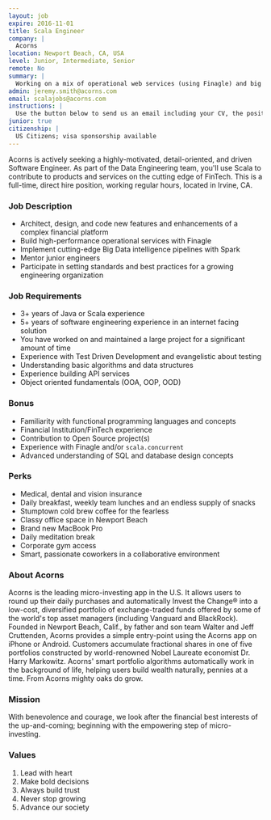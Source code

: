```yaml
---
layout: job
expire: 2016-11-01
title: Scala Engineer
company: |
  Acorns
location: Newport Beach, CA, USA
level: Junior, Intermediate, Senior
remote: No
summary: |
  Working on a mix of operational web services (using Finagle) and big data pipelines and analysis (using Spark and Spark Streaming). We're looking for solid engineers who are passionate about Scala. Applicants at any level will be considered - we're hoping to find some Senior-level engineers, but we're also willing to mentor the right Mid- and Junior-level engineers.
admin: jeremy.smith@acorns.com
email: scalajobs@acorns.com
instructions: |
  Use the button below to send us an email including your CV, the position you're applying for, and anything else you might want to say.
junior: true
citizenship: |
  US Citizens; visa sponsorship available
---
```


<!-- break -->

Acorns is actively seeking a highly-motivated, detail-oriented, and driven Software Engineer. As part of the Data Engineering team, you'll use Scala to contribute to products and services on the cutting edge of FinTech. This is a full-time, direct hire position, working regular hours, located in Irvine, CA.

### Job Description

* Architect, design, and code new features and enhancements of a complex financial platform
* Build high-performance operational services with Finagle
* Implement cutting-edge Big Data intelligence pipelines with Spark
* Mentor junior engineers
* Participate in setting standards and best practices for a growing engineering organization

### Job Requirements

* 3+ years of Java or Scala experience
* 5+ years of software engineering experience in an internet facing solution
* You have worked on and maintained a large project for a significant amount of time
* Experience with Test Driven Development and evangelistic about testing
* Understanding basic algorithms and data structures
* Experience building API services
* Object oriented fundamentals (OOA, OOP, OOD)

### Bonus

* Familiarity with functional programming languages and concepts
* Financial Institution/FinTech experience
* Contribution to Open Source project(s)
* Experience with Finagle and/or `scala.concurrent`
* Advanced understanding of SQL and database design concepts

### Perks

* Medical, dental and vision insurance
* Daily breakfast, weekly team lunches and an endless supply of snacks
* Stumptown cold brew coffee for the fearless
* Classy office space in Newport Beach
* Brand new MacBook Pro
* Daily meditation break
* Corporate gym access
* Smart, passionate coworkers in a collaborative environment

### About Acorns

Acorns is the leading micro-investing app in the U.S. It allows users to round up their daily purchases and automatically Invest the Change® into a low-cost, diversified portfolio of exchange-traded funds offered by some of the world's top asset managers (including Vanguard and BlackRock). Founded in Newport Beach, Calif., by father and son team Walter and Jeff Cruttenden, Acorns provides a simple entry-point using the Acorns app on iPhone or Android. Customers accumulate fractional shares in one of five portfolios constructed by world-renowned Nobel Laureate economist Dr. Harry Markowitz. Acorns' smart portfolio algorithms automatically work in the background of life, helping users build wealth naturally, pennies at a time. From Acorns mighty oaks do grow.

### Mission

With benevolence and courage, we look after the financial best interests of the up-and-coming; beginning with the empowering step of micro-investing.

### Values

1. Lead with heart
2. Make bold decisions 
3. Always build trust
4. Never stop growing 
5. Advance our society


